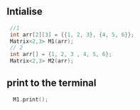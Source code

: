 ## Intialise
``` C++
 //1 
 int arr[2][3] = {{1, 2, 3}, {4, 5, 6}};
 Matrix<2,3> M1(arr);
 // 2
 int arr[] = {1, 2, 3 , 4, 5, 6};
 Matrix<2,3> M2(arr);
```
## print to the terminal 
``` C++
  M1.print();
```
